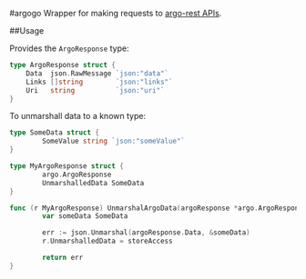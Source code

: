 #argogo
Wrapper for making requests to [argo-rest APIs](https://github.com/argo-rest).

##Usage

Provides the `ArgoResponse` type:
 
```go
type ArgoResponse struct {
	Data  json.RawMessage `json:"data"`
	Links []string        `json:"links"`
	Uri   string          `json:"uri"`
}
```

To unmarshall data to a known type:

```go
type SomeData struct {
        SomeValue string `json:"someValue"`
}

type MyArgoResponse struct {
        argo.ArgoResponse
        UnmarshalledData SomeData 
}

func (r MyArgoResponse) UnmarshalArgoData(argoResponse *argo.ArgoResponse) error {
        var someData SomeData 

        err := json.Unmarshal(argoResponse.Data, &someData)
        r.UnmarshalledData = storeAccess

        return err
}
```
